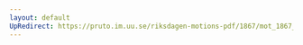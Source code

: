 ```yaml
---
layout: default
UpRedirect: https://pruto.im.uu.se/riksdagen-motions-pdf/1867/mot_1867__ak__1/mot_1867__ak__1-003.pdf
---
```

